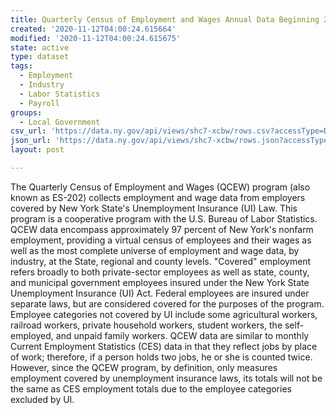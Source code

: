 ```yaml
---
title: Quarterly Census of Employment and Wages Annual Data Beginning 2000
created: '2020-11-12T04:00:24.615664'
modified: '2020-11-12T04:00:24.615675'
state: active
type: dataset
tags:
  - Employment
  - Industry
  - Labor Statistics
  - Payroll
groups:
  - Local Government
csv_url: 'https://data.ny.gov/api/views/shc7-xcbw/rows.csv?accessType=DOWNLOAD'
json_url: 'https://data.ny.gov/api/views/shc7-xcbw/rows.json?accessType=DOWNLOAD'
layout: post

---
```

The Quarterly Census of Employment and Wages (QCEW) program (also known as ES-202) collects employment and wage data from employers covered by New York State's Unemployment Insurance (UI) Law. This program is a cooperative program with the U.S. Bureau of Labor Statistics. QCEW data encompass approximately 97 percent of New York's nonfarm employment, providing a virtual census of employees and their wages as well as the most complete universe of employment and wage data, by industry, at the State, regional and county levels. "Covered" employment refers broadly to both private-sector employees as well as state, county, and municipal government employees insured under the New York State Unemployment Insurance (UI) Act. Federal employees are insured under separate laws, but are considered covered for the purposes of the program. Employee categories not covered by UI include some agricultural workers, railroad workers, private household workers, student workers, the self-employed, and unpaid family workers. QCEW data are similar to monthly Current Employment Statistics (CES) data in that they reflect jobs by place of work; therefore, if a person holds two jobs, he or she is counted twice. However, since the QCEW program, by definition, only measures employment covered by unemployment insurance laws, its totals will not be the same as CES employment totals due to the employee categories excluded by UI.
